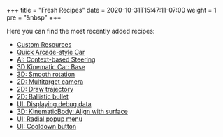 +++
title = "Fresh Recipes"
date = 2020-10-31T15:47:11-07:00
weight = 1
pre = "<i class='fas fa-newspaper fa-fw'></i>&nbsp"
+++

Here you can find the most recently added recipes:

* [Custom Resources](/godot_recipes/basics/custom_resources/)
* [Quick Arcade-style Car](/godot_recipes/3d/3d_sphere_car/)
* [AI: Context-based Steering](/godot_recipes/ai/context_map)
* [3D Kinematic Car: Base](/godot_recipes/3d/kinematic_car/car_base/)
* [3D: Smooth rotation](/godot_recipes/3d/rotate_interpolate/)
* [2D: Multitarget camera](/godot_recipes/2d/multi_target_camera/)
* [2D: Draw trajectory](/godot_recipes/2d/2d_draw_trajectory/)
* [2D: Ballistic bullet](/godot_recipes/2d/ballistic_bullet/)
* [UI: Displaying debug data](/godot_recipes/ui/debug_overlay/)
* [3D: KinematicBody: Align with surface](/godot_recipes/3d/3d_align_surface/)
* [UI: Radial popup menu](/godot_recipes/ui/radial_menu/)
* [UI: Cooldown button](/godot_recipes/ui/cooldown_button/)